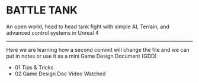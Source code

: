 # BATTLE TANK
An open world, head to head tank fight with simple AI, Terrain, and advanced control systems in Unreal 4

---
Here we are learning how a second commit will change the file and we can put in notes or use it as a mini Game Design Document (GDD)

* 01 Tips & Tricks
* 02 Game Design Doc Video Watched
